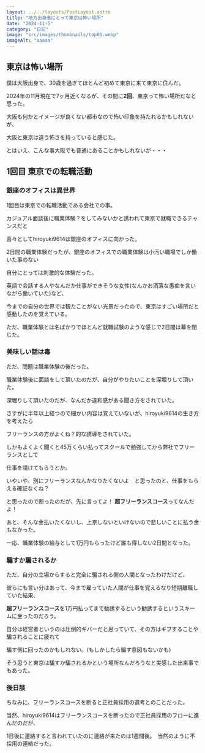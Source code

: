 ```yaml
---
layout: ../../layouts/PostLayout.astro
title: "地方出身者にとって東京は怖い場所"
date: "2024-11-5"
category: "日記"
image: "src/images/thumbnails/top01.webp"
imageAlt: "aaaaa"
---
```


## 東京は怖い場所

僕は大阪出身で、30歳を過ぎてほとんど初めて東京に来て東京に住んだ。

2024年の11月現在で7ヶ月近くなるが、その間に**2回**、東京って怖い場所だなと思った。

大阪も何かとイメージが良くない都市なので怖い印象を持たれるかもしれないが、

大阪と東京は違う怖さを持っていると感じた。

とはいえ、こんな事大阪でも普通にあることかもしれないが・・・

## 1回目 東京での転職活動

### 銀座のオフィスは異世界

1回目は東京での転職活動である会社での事。

カジュアル面談後に職業体験？をしてみないかと誘われて東京で就職できるチャンスだと

喜々としてhiroyuki9614は銀座のオフィスに向かった。

2日間の職業体験だったが、銀座のオフィスでの職業体験は小汚い職場でしか働いた事のない

自分にとっては刺激的な体験だった。

英語で会話する人やなんだか仕事ができそうな女性(なんかお洒落な愚痴を言いながら働いていた)など、

今までの自分の世界では観たことがない光景だったので、東京はすごい場所だと感動したのを覚えている。

ただ、職業体験とは名ばかりでほとんど就職試験のような感じで2日間は幕を閉じた。

### 美味しい話は毒

ただ、問題は職業体験の後だった。

職業体験後に面談をして頂いたのだが、自分がやりたいことを深堀りして頂いた。

深堀りして頂いたのだが、なんだか違和感がある聞き方をされていた。

さすがに半年以上経つので細かい内容は覚えていないが、hiroyuki9614の生き方を考えたら

フリーランスの方がよくね？的な誘導をされていた。

しかもよくよく聞くと45万くらい払ってスクールで勉強してから弊社でフリーランスとして

仕事を請けてもらうとか。

いやいや、別にフリーランスなんかなりたくないよ　と思ったのと、仕事をもらえる確証なくね？

と思ったので断ったのだが、先に言ってよ！ **超フリーランスコース**ってなんだよ！

あと、そんな金払いたくないし、上京しないといけないので悲しいことに払う金もなかった。

一応、職業体験の給与として1万円もらったけど誰も得しない2日間となった。

### 騙すか騙されるか

ただ、自分の立場からすると完全に騙される側の人間となったわけだけど、

彼らにも言い分はあって、今まで雇っていた人間が仕事を覚えるなり短期離職していた結果、

**超フリーランスコース**を1万円払ってまで勧誘するという勧誘するというスキームに至ったのだろう。

自分は経営者というのは圧倒的ギバーだと思っていて、その方はギブすることや騙されることに疲れて

騙す側に回ったのかもしれない。(もしかしたら騙す意図もないかも)

そう思うと東京は騙すか騙されるかという場所なんだろうなと実感した出来事でもあった。

### 後日談

ちなみに、フリーランスコースを断ると正社員採用の選考とのことだった。

当然、hiroyuki9614はフリーランスコースを断ったので正社員採用のフローに進んだのだが、

1日後に連絡すると言われていたのに連絡が来たのは1週間後。　当然のように不採用の連絡だった。
